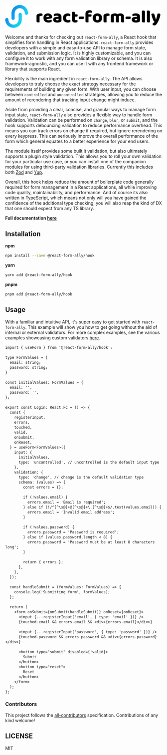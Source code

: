<picture>
  <source media="(prefers-color-scheme: dark)" srcset="./docs/public/default-dark.svg">
  <img src="./docs/public/default.svg" width="500" alt="react-form-ally logo">
</picture>

Welcome and thanks for checking out `react-form-ally`, a React hook that simplifies form handling in React applications.
`react-form-ally` provides developers with a simple and easy-to-use API to manage form state, validation, and
submission logic. It is highly customizable, and you can configure it to work with any form validation library or
schema. It is also framework-agnostic, and you can use it with any frontend framework or library that supports React.

Flexibility is the main ingredient in `react-form-ally`. The API allows developers to truly choose the exact strategy
necessary for the requirements of building any given form. With user input, you can choose between `controlled` and
`uncontrolled` strategies, allowing you to reduce the amount of rerendering that tracking input change might induce.

Aside from providing a clear, concise, and granular ways to manage form input state, `react-form-ally` also provides
a flexible way to handle form validation. Validation can be performed on `change`, `blur`, or `submit`, and the hook
supports debouncing validation to reduce performance overhead. This means you can track errors on change if required,
but ignore rerendering on every keypress. This can seriously improve the overall performance of the form which general
equates to a better experience for your end users.

The module itself provides some built it validation, but also ultimately supports a plugin style validation. This
allows you to roll your own validation for your particular use case, or you can install one of the companion modules
for using third-party validation libraries. Currently this includes both [Zod](https://zod.dev) and
[Yup](https://github.com/jquense/yup).

Overall, this hook helps reduce the amount of boilerplate code generally required for form management in a React
applications, all while improving code quality, maintainability, and performance. And of course its also written in
TypeScript, which means not only will you have gained the confidence of the additional type checking, you will also
reap the kind of DX that one should expect from any TS library.

**Full documentation [here](https://react-form-ally.vercel.app/)**

## Installation
**npm**
```bash copy
npm install --save @react-form-ally/hook
```
**yarn**
```bash copy
yarn add @react-form-ally/hook
```
**pnpm**
```bash copy
pnpm add @react-form-ally/hook
```

## Usage
With a familiar and intuitive API, it's super easy to get started with `react-form-ally`. This example will show you
how to get going without the aid of internal or external validators. For more complex examples, see the various examples
showcasing custom validators [here](https://github.com/platypusrex/react-form-ally/tree/master/examples/form-hook).

```tsx filename="Login.tsx"
import { useForm } from '@react-form-ally/hook';

type FormValues = {
  email: string;
  password: string;
}

const initialValues: FormValues = {
  email: '',
  password: '',
};

export const Login: React.FC = () => {
  const {
    registerInput,
    errors,
    touched,
    valid,
    onSubmit,
    onReset,
  } = useForm<FormValues>({
    input: {
      initialValues,
      type: 'uncontrolled', // uncontrolled is the default input type
    },
    validation: {
      type: 'change', // change is the default validation type
      schema: (values) => {
        const errors = {};

        if (!values.email) {
          errors.email = 'Email is required';
        } else if (!/^[^\s@]+@[^\s@]+\.[^\s@]+$/.test(values.email)) {
          errors.email = 'Invalid email address';
        }

        if (!values.password) {
          errors.password = 'Password is required';
        } else if (values.password.length < 8) {
          errors.password = 'Password must be at least 8 characters long';
        }

        return { errors };
      },
    },
  });

  const handleSubmit = (formValues: FormValues) => {
    console.log('Submitting form', formValues);
  };

  return (
    <form onSubmit={onSubmit(handleSubmit)} onReset={onReset}>
      <input {...registerInput('email', { type: 'email' })} />
      {touched.email && errors.email && <div>{errors.email}</div>}

      <input {...registerInput('password', { type: 'password' })} />
      {touched.password && errors.password && <div>{errors.password}</div>}

      <button type="submit" disabled={!valid}>
        Submit
      </button>
      <button type="reset">
        Reset
      </button>
    </form>
  );
};
```

### Contributors
This project follows the [all-contributors](https://github.com/all-contributors/all-contributors) specification. Contributions of any kind welcome!

## LICENSE
MIT
